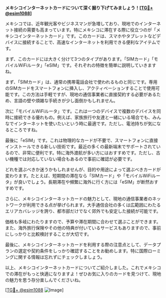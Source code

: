 **メキシコインターネットカードについて深く掘り下げてみましょう！[[TG💪+ @esim1088](https://t.me/s/esim1088)]**

メキシコでは、近年観光客やビジネスマンが急増しており、現地でのインターネット接続の需要も高まっています。特にメキシコに滞在する際に役立つのが「メキシコインターネットカード」です。このカードは、スマホやタブレットなどデバイスに接続することで、高速なインターネットを利用できる便利なアイテムです。

まず、このカードには大きく分けて3つのタイプがあります。「SIMカード」「モバイルWiFiルータ」「eSIM」です。それぞれの特徴を簡単に説明していきますね。

まず、「SIMカード」は、通常の携帯電話会社で使われるものと同じです。専用のSIMカードをスマートフォンに挿入し、アクティベーションすることで使用可能です。この方法は手軽ですが、現地の通信事業者に直接契約する必要があるため、言語の壁や煩雑な手続きが少し面倒かもしれません。

次に「モバイルWiFiルータ」です。これは一つのデバイスで複数のデバイスを同時に接続できる優れもの。例えば、家族旅行や友達と一緒にいる場合でも、みんなでインターネットを使いたいという時に最適です。ただし、電池持ちが気になるところですね。

最後に「eSIM」です。これは物理的なカードが不要で、スマートフォンに直接インストールできる新しい技術です。最近の多くの最新端末でサポートされているので、非常に便利です。特に海外渡航が多い方にはおすすめです。ただし、古い機種では対応していない場合もあるので事前に確認が必要です。

どれを選ぶべきか迷うかもしれませんが、目的や用途によって選ぶべきカードが変わります。たとえば、短期間の滞在なら「SIMカード」や「モバイルWiFiルータ」が良いでしょう。長期滞在や頻繁に海外に行く方には「eSIM」が断然おすすめです。

さらに、メキシコインターネットカードの魅力として、現地の通信事業者のネットワークが利用できる点が挙げられます。大手通信会社の多くは広範囲にわたるエリアカバレッジを誇り、都市部だけでなく郊外でも安定した接続が可能です。

価格も多岐にわたりますので、予算や滞在期間に合わせて選ぶことができます。また、海外旅行保険やその他の特典が付いているサービスもありますので、事前にしっかりと比較検討することが大切です。

最後に、メキシコインターネットカードを利用する際の注意点として、データプランの選定や契約条件をしっかり確認することをお勧めします。特に国際ローミングに関する情報は忘れずにチェックしましょう。

以上、メキシコインターネットカードについてご紹介しました。これでメキシコでの滞在がもっと快適になりますよ！ぜひお気に入りのカードを見つけて、現地の魅力を思う存分楽しんでくださいね。

[[TG💪+ @esim1088](https://t.me/s/esim1088) ![Image](https://i.postimg.cc/Y0z9fWf4/image.png)]